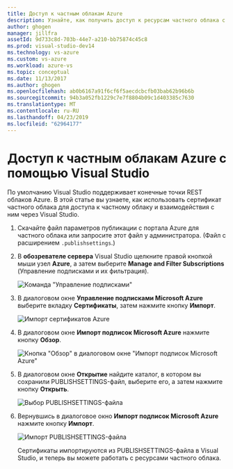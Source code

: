 ```yaml
---
title: Доступ к частным облакам Azure
description: Узнайте, как получить доступ к ресурсам частного облака с помощью Visual Studio.
author: ghogen
manager: jillfra
assetId: 9d733c8d-703b-44e7-a210-bb75874c45c8
ms.prod: visual-studio-dev14
ms.technology: vs-azure
ms.custom: vs-azure
ms.workload: azure-vs
ms.topic: conceptual
ms.date: 11/13/2017
ms.author: ghogen
ms.openlocfilehash: ab0b6167a91f6cf6f5aecdcbcfb03bab62b96b6b
ms.sourcegitcommit: 94b3a052fb1229c7e7f8804b09c1d403385c7630
ms.translationtype: MT
ms.contentlocale: ru-RU
ms.lasthandoff: 04/23/2019
ms.locfileid: "62964177"
---
```

# <a name="accessing-private-azure-clouds-with-visual-studio"></a>Доступ к частным облакам Azure с помощью Visual Studio

По умолчанию Visual Studio поддерживает конечные точки REST облаков Azure. В этой статье вы узнаете, как использовать сертификат частного облака для доступа к частному облаку и взаимодействия с ним через Visual Studio.

1. Скачайте файл параметров публикации с портала Azure для частного облака или запросите этот файл у администратора. (Файл с расширением `.publishsettings`.)

1. В **обозревателе сервера** Visual Studio щелкните правой кнопкой мыши узел **Azure**, а затем выберите **Manage and Filter Subscriptions** (Управление подписками и их фильтрация).

    ![Команда "Управление подписками"](./media/vs-azure-tools-access-private-azure-clouds-with-visual-studio/IC790778.png)

1. В диалоговом окне **Управление подписками Microsoft Azure** выберите вкладку **Сертификаты**, затем нажмите кнопку **Импорт**.

    ![Импорт сертификатов Azure](./media/vs-azure-tools-access-private-azure-clouds-with-visual-studio/IC790779.png)

1. В диалоговом окне **Импорт подписок Microsoft Azure** нажмите кнопку **Обзор**.

    ![Кнопка "Обзор" в диалоговом окне "Импорт подписок Microsoft Azure"](./media/vs-azure-tools-access-private-azure-clouds-with-visual-studio/browse-button.png)

1. В диалоговом окне **Открытие** найдите каталог, в котором вы сохранили PUBLISHSETTINGS-файл, выберите его, а затем нажмите кнопку **Открыть**.

    ![Выбор PUBLISHSETTINGS-файла](./media/vs-azure-tools-access-private-azure-clouds-with-visual-studio/select-publish-settings-file.png)

1. Вернувшись в диалоговое окно **Импорт подписок Microsoft Azure** нажмите кнопку **Импорт**.

    ![Импорт PUBLISHSETTINGS-файла](./media/vs-azure-tools-access-private-azure-clouds-with-visual-studio/IC790780.png)

    Сертификаты импортируются из PUBLISHSETTINGS-файла в Visual Studio, и теперь вы можете работать с ресурсами частного облака.

